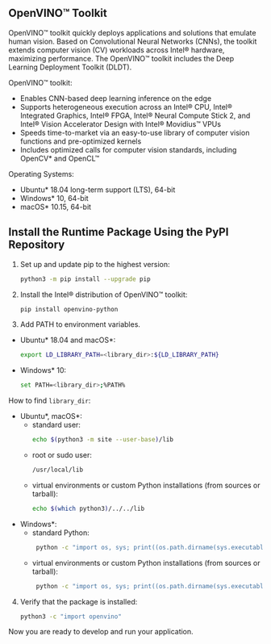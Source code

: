 ## OpenVINO™ Toolkit

OpenVINO™ toolkit quickly deploys applications and solutions that emulate human vision. Based on Convolutional Neural Networks (CNNs), the toolkit extends computer vision (CV) workloads across Intel® hardware, maximizing performance. The OpenVINO™ toolkit includes the Deep Learning Deployment Toolkit (DLDT).

OpenVINO™ toolkit:

- Enables CNN-based deep learning inference on the edge
- Supports heterogeneous execution across an Intel® CPU, Intel® Integrated Graphics, Intel® FPGA,  Intel® Neural Compute Stick 2, and Intel® Vision Accelerator Design with Intel® Movidius™ VPUs
- Speeds time-to-market via an easy-to-use library of computer vision functions and pre-optimized kernels
- Includes optimized calls for computer vision standards, including OpenCV\* and OpenCL™

Operating Systems:
- Ubuntu* 18.04 long-term support (LTS), 64-bit
- Windows* 10, 64-bit
- macOS* 10.15, 64-bit

## Install the Runtime Package Using the PyPI Repository
1. Set up and update pip to the highest version:
   ```sh
   python3 -m pip install --upgrade pip
   ```
2. Install the Intel® distribution of OpenVINO™ toolkit:
   ```sh
   pip install openvino-python
   ```
3. Add PATH to environment variables.
 - Ubuntu* 18.04 and macOS*:
   ```sh
   export LD_LIBRARY_PATH=<library_dir>:${LD_LIBRARY_PATH}
   ```
 - Windows* 10:
    ```sh
   set PATH=<library_dir>;%PATH%
   ```
  How to find `library_dir`:
 - Ubuntu\*, macOS\*:
   - standard user:
     ```sh
     echo $(python3 -m site --user-base)/lib
     ```
   - root or sudo user:
     ```sh
     /usr/local/lib
     ```
   - virtual environments or custom Python installations (from sources or tarball):
     ```sh
     echo $(which python3)/../../lib
     ```
 - Windows\*:
   - standard Python:
     ```sh
      python -c "import os, sys; print((os.path.dirname(sys.executable))+'\Library\\bin')"
     ```
   - virtual environments or custom Python installations (from sources or tarball):
     ```sh
      python -c "import os, sys; print((os.path.dirname(sys.executable))+'\..\Library\\bin')"
     ```
4. Verify that the package is installed:
   ```sh
   python3 -c "import openvino"
   ```
   
Now you are ready to develop and run your application.